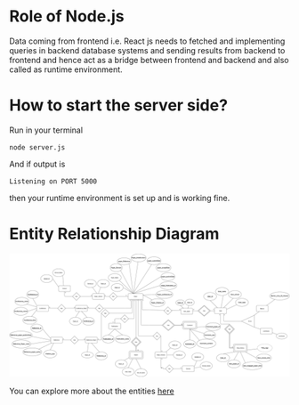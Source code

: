 # Role of Node.js
Data coming from frontend i.e. React js needs to fetched and implementing queries in backend database systems and sending results from backend to frontend and hence act as a bridge 
between frontend and backend and also called as runtime environment.

# How to start the server side?
Run in your terminal
```
node server.js
```
And if output is 
```
Listening on PORT 5000
```
then your runtime environment is set up and is working fine.

# Entity Relationship Diagram

![Output1](https://github.com/mrchocha/RPMS/blob/master/backend/images/ER_Diag_RPMS%20(2).png)

You can explore more about the entities [here](https://drive.google.com/file/d/1xeetWfyRp_umNjHwcabbuGNW_B5PXvQc/view)
